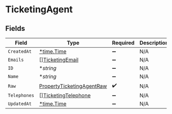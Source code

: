 # TicketingAgent


## Fields

| Field                                                                         | Type                                                                          | Required                                                                      | Description                                                                   |
| ----------------------------------------------------------------------------- | ----------------------------------------------------------------------------- | ----------------------------------------------------------------------------- | ----------------------------------------------------------------------------- |
| `CreatedAt`                                                                   | [*time.Time](https://pkg.go.dev/time#Time)                                    | :heavy_minus_sign:                                                            | N/A                                                                           |
| `Emails`                                                                      | [][TicketingEmail](../../models/shared/ticketingemail.md)                     | :heavy_minus_sign:                                                            | N/A                                                                           |
| `ID`                                                                          | **string*                                                                     | :heavy_minus_sign:                                                            | N/A                                                                           |
| `Name`                                                                        | **string*                                                                     | :heavy_minus_sign:                                                            | N/A                                                                           |
| `Raw`                                                                         | [PropertyTicketingAgentRaw](../../models/shared/propertyticketingagentraw.md) | :heavy_check_mark:                                                            | N/A                                                                           |
| `Telephones`                                                                  | [][TicketingTelephone](../../models/shared/ticketingtelephone.md)             | :heavy_minus_sign:                                                            | N/A                                                                           |
| `UpdatedAt`                                                                   | [*time.Time](https://pkg.go.dev/time#Time)                                    | :heavy_minus_sign:                                                            | N/A                                                                           |